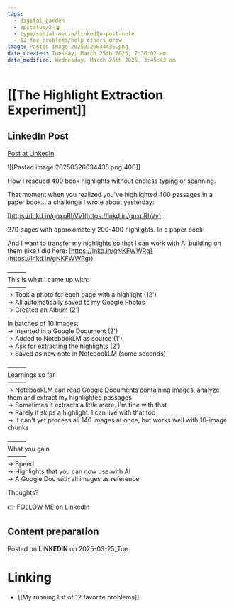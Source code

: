 ```yaml
---
tags:
  - digital_garden
  - epstatus/2-🪴
  - type/social-media/linkedIn-post-note
  - 12_fav_problems/help_others_grow
image: Pasted image 20250326034435.png
date_created: Tuesday, March 25th 2025, 7:36:02 am
date_modified: Wednesday, March 26th 2025, 3:45:43 am
---
```

# [[The Highlight Extraction Experiment]]
## LinkedIn Post
[Post at LinkedIn](https://www.linkedin.com/posts/sebastiankamilli_how-i-rescued-400-book-highlights-without-activity-7310193998109777921-fpCL?utm_source=share&utm_medium=member_desktop&rcm=ACoAAA1M1pkBgWCYPhT45EpfLiHzViQqRWNCIv4)

![[Pasted image 20250326034435.png|400]]

How I rescued 400 book highlights without endless typing or scanning.  

That moment when you realized you've highlighted 400 passages in a paper book... a challenge I wrote about yesterday:  
  
[https://lnkd.in/gnxpRhVv](https://lnkd.in/gnxpRhVv)  
  
270 pages with approximately 200-400 highlights. In a paper book!  
  
And I want to transfer my highlights so that I can work with AI building on them (like I did here: [https://lnkd.in/gNKFWWRg](https://lnkd.in/gNKFWWRg)).  
  
———  
This is what I came up with:  
———  
→ Took a photo for each page with a highlight (12')  
→ All automatically saved to my Google Photos  
→ Created an Album (2')  
  
In batches of 10 images:  
→ Inserted in a Google Document (2')  
→ Added to NotebookLM as source (1')  
→ Ask for extracting the highlights (2')  
→ Saved as new note in NotebookLM (some seconds)  
  
———  
Learnings so far  
———  
→ NotebookLM can read Google Documents containing images, analyze them and extract my highlighted passages  
→ Sometimes it extracts a little more. I'm fine with that  
→ Rarely it skips a highlight. I can live with that too  
→ It can't yet process all 140 images at once, but works well with 10-image chunks  
  
———  
What you gain  
———  
→ Speed  
→ Highlights that you can now use with AI  
→ A Google Doc with all images as reference  
  
Thoughts?

👉 [FOLLOW ME on LinkedIn](https://www.linkedin.com/comm/mynetwork/discovery-see-all?usecase=PEOPLE_FOLLOWS&followMember=sebastiankamilli)

## Content preparation

Posted on **LINKEDIN** on 2025-03-25_Tue
# Linking
+ [[My running list of 12 favorite problems]]